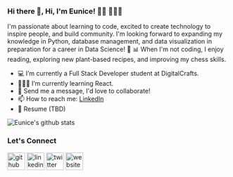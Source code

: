 ### Hi there 👋, Hi, I'm Eunice! 👋🏼 👩🏻‍💻

I'm passionate about learning to code, excited to create technology to inspire people, and build community. I'm looking forward to expanding my knowledge in Python, database management, and data visualization in preparation for a career in Data Science! 🤗 📊 
When I'm not coding, I enjoy reading, exploring new plant-based recipes, and improving my chess skills. 

- 💻 I’m currently a Full Stack Developer student at DigitalCrafts. 
- 🙇🏻‍♀️ I’m currently learning React.
- 💬 Send me a message, I'd love to collaborate! 
- 📫 How to reach me: [LinkedIn](https://www.linkedin.com/in/eunice-pereira-10/)
- 📄 Resume (TBD)

![Eunice's github stats](https://github-readme-stats.vercel.app/api?username=eunice-pereira&theme=buefy)

### Let's Connect 

[<img src='https://cdn.jsdelivr.net/npm/simple-icons@3.0.1/icons/github.svg' alt='github' height='40'>](https://github.com/eunice-pereira)  [<img src='https://cdn.jsdelivr.net/npm/simple-icons@3.0.1/icons/linkedin.svg' alt='linkedin' height='40'>](https://www.linkedin.com/in/https://www.linkedin.com/in/eunice-pereira-10//)  [<img src='https://cdn.jsdelivr.net/npm/simple-icons@3.0.1/icons/twitter.svg' alt='twitter' height='40'>](https://twitter.com/https://twitter.com/eunicecodes)  [<img src='https://cdn.jsdelivr.net/npm/simple-icons@3.0.1/icons/icloud.svg' alt='website' height='40'>](https://eunice-pereira.github.io/)  
